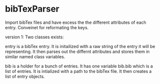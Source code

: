 # bibTexParser
Import bibTex files and have excess the the different attributes of each entry. Conveinet for reformating the keys.

version 1: Two classes exists:

entry is a bibTex entry. It is initailized with a raw string of the entry it will be representing. It then parses out the differnt attributes and stores them in similar named class variables.

bib is a holder for a bunch of entries. It has one variable bib.bib which is a list of entries. It is intialized with a path to the bibTex file. It then creates a list of entry objects.
